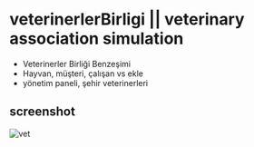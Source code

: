 # veterinerlerBirligi || veterinary association simulation
- Veterinerler Birliği Benzeşimi
- Hayvan, müşteri, çalışan vs ekle
- yönetim paneli, şehir veterinerleri

## screenshot
![vet](https://user-images.githubusercontent.com/70522562/104844147-7e9b7280-58df-11eb-8b57-1e043290ada6.PNG)

